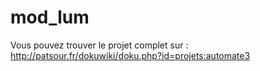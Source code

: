 # mod_lum
Vous pouvez trouver le projet complet sur :
http://patsour.fr/dokuwiki/doku.php?id=projets:automate3
